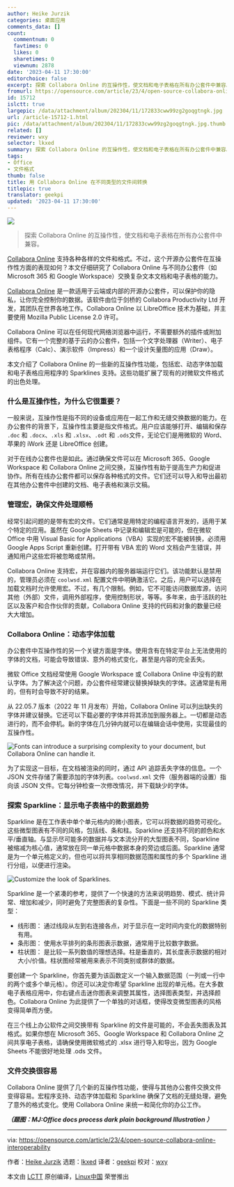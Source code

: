 ```yaml
---
author: Heike Jurzik
categories: 桌面应用
comments_data: []
count:
  commentnum: 0
  favtimes: 0
  likes: 0
  sharetimes: 0
  viewnum: 2878
date: '2023-04-11 17:30:00'
editorchoice: false
excerpt: 探索 Collabora Online 的互操作性，使文档和电子表格在所有办公套件中兼容。
fromurl: https://opensource.com/article/23/4/open-source-collabora-online-interoperability
id: 15712
islctt: true
largepic: /data/attachment/album/202304/11/172833cww99zg2goqgtngk.jpg
url: /article-15712-1.html
pic: /data/attachment/album/202304/11/172833cww99zg2goqgtngk.jpg.thumb.jpg
related: []
reviewer: wxy
selector: lkxed
summary: 探索 Collabora Online 的互操作性，使文档和电子表格在所有办公套件中兼容。
tags:
- Office
- 文件格式
thumb: false
title: 用 Collabora Online 在不同类型的文件间转换
titlepic: true
translator: geekpi
updated: '2023-04-11 17:30:00'
---
```


![](/data/attachment/album/202304/11/172833cww99zg2goqgtngk.jpg)



> 
> 探索 Collabora Online 的互操作性，使文档和电子表格在所有办公套件中兼容。
> 
> 
> 


[Collabora Online](https://www.collaboraoffice.com/) 支持各种各样的文件和格式。不过，这个开源办公套件在互操作性方面的表现如何？本文仔细研究了 Collabora Online 与不同办公套件（如 Microsoft 365 和 Google Workspace）交换复杂文本文档和电子表格的能力。


[Collabora Online](https://opensource.com/article/22/7/open%20source-collabora-online) 是一款适用于云端或内部的开源办公套件，可以保护你的隐私，让你完全控制你的数据。该软件由位于剑桥的 Collabora Productivity Ltd 开发，其团队在世界各地工作。Collabora Online 以 LibreOffice 技术为基础，并主要使用 Mozilla Public License 2.0 许可。


Collabora Online 可以在任何现代网络浏览器中运行，不需要额外的插件或附加组件。它有一个完整的基于云的办公套件，包括一个文字处理器（Writer）、电子表格程序（Calc）、演示软件（Impress）和一个设计矢量图的应用（Draw）。


本文介绍了 Collabora Online 的一些新的互操作性功能，包括宏、动态字体加载和电子表格应用程序的 Sparklines 支持。这些功能扩展了现有的对微软文件格式的出色处理。


### 什么是互操作性，为什么它很重要？


一般来说，互操作性是指不同的设备或应用在一起工作和无缝交换数据的能力。在办公套件的背景下，互操作性主要是指文件格式。用户应该能够打开、编辑和保存 `.doc` 和 `.docx`、`.xls` 和 `.xlsx`、`.odt` 和 `.ods`文件，无论它们是用微软的 Word、苹果的 iWork 还是 LibreOffice 创建。


对于在线办公套件也是如此。通过确保文件可以在 Microsoft 365、Google Workspace 和 Collabora Online 之间交换，互操作性有助于提高生产力和促进协作。所有在线办公套件都可以保存各种格式的文件。它们还可以导入和导出最初在其他办公套件中创建的文档、电子表格和演示文稿。


### 管理宏，确保文件处理顺畅


经常引起问题的是带有宏的文件。它们通常是用特定的编程语言开发的，适用于某个特定的应用。虽然在 Google Sheets 中记录和编辑宏是可能的，但在微软 Office 中用 Visual Basic for Applications（VBA）实现的宏不能被转换，必须用 Google Apps Script 重新创建。打开带有 VBA 宏的 Word 文档会产生错误，并通知用户这些宏将被忽略或禁用。


Collabora Online 支持宏，并在容器内的服务器端运行它们。该功能默认是禁用的，管理员必须在 `coolwsd.xml` 配置文件中明确激活它。之后，用户可以选择在加载文档时允许使用宏。不过，有几个限制。例如，它不可能访问数据库源，访问其他（外部）文件，调用外部程序，使用控制形状，等等。多年来，由于活跃的社区以及客户和合作伙伴的贡献，Collabora Online 支持的代码和对象的数量已经大大增加。


### Collabora Online：动态字体加载


办公套件中互操作性的另一个关键方面是字体。使用含有在特定平台上无法使用的字体的文档，可能会导致错误、意外的格式变化，甚至是内容的完全丢失。


微软 Office 文档经常使用 Google Workspace 或 Collabora Online 中没有的默认字体。为了解决这个问题，办公套件经常建议替换掉缺失的字体。这通常是有用的，但有时会导致不好的结果。


从 22.05.7 版本（2022 年 11 月发布）开始，Collabora Online 可以列出缺失的字体并建议替换。它还可以下载必要的字体并将其添加到服务器上。一切都是动态进行的，而不会停机。新的字体在几分钟内就可以在编辑会话中使用，实现最佳的互操作性。


![Fonts can introduce a surprising complexity to your document, but Collabora Online can handle it.](/data/attachment/album/202304/11/173140pomokdoocdm5t8c8.jpg)


为了实现这一目标，在文档被渲染的同时，通过 API 追踪丢失字体的信息。一个 JSON 文件存储了需要添加的字体列表。`coolwsd.xml` 文件（服务器端的设置）指向该 JSON 文件。它每分钟检查一次修改情况，并下载缺少的字体。


### 探索 Sparkline：显示电子表格中的数据趋势


Sparkline 是在工作表中单个单元格内的微小图表，它可以将数据的趋势可视化。这些微型图表有不同的风格，包括线、条和柱。Sparkline 还支持不同的颜色和水平/垂直轴。与显示尽可能多的数据并与文本流分开的大型图表不同，Sparkline 被缩减为核心值，通常放在同一单元格中数据本身的旁边或后面。Sparkline 通常是为一个单元格定义的，但也可以将共享相同数据范围和属性的多个 Sparkline 进行分组，以便进行渲染。


![Customize the look of Sparklines.](/data/attachment/album/202304/11/173147t5bz0iii0boorzp2.jpg)


Sparkline 是一个紧凑的参考，提供了一个快速的方法来说明趋势、模式、统计异常、增加和减少，同时避免了完整图表的复杂性。下面是一些不同的 Sparkline 类型：


* 线形图： 通过线段从左到右连接各点，对于显示在一定时间内变化的数据特别有用。
* 条形图： 使用水平排列的条形图表示数据，通常用于比较数字数据。
* 柱状图： 是比较一系列数值的理想选择。柱是垂直的，其长度表示数据的相对大小/价值。柱状图经常被用来表示不同类别或群体的数据。


要创建一个 Sparkline，你首先要为该函数定义一个输入数据范围（一列或一行中的两个或多个单元格）。你还可以决定你希望 Sparkline 出现的单元格。在大多数电子表格应用中，你右键点击迷你图表来调整其属性，选择图表类型，并选择颜色。Collabora Online 为此提供了一个单独的对话框，使得改变微型图表的风格变得简单而方便。


在三个线上办公软件之间交换带有 Sparkline 的文件是可能的，不会丢失图表及其格式。如果你想在 Microsoft 365、Google Workspace 和 Collabora Online 之间共享电子表格，请确保使用微软格式的 .xlsx 进行导入和导出，因为 Google Sheets 不能很好地处理 .ods 文件。


### 文件交换很容易


Collabora Online 提供了几个新的互操作性功能，使得与其他办公套件交换文件变得容易。宏程序支持、动态字体加载和 Sparkline 确保了文档的无缝处理，避免了意外的格式变化。使用 Collabora Online 来统一和简化你的办公工作。


***（题图：MJ:Office docs process dark plain background Illustration ）***




---


via: <https://opensource.com/article/23/4/open-source-collabora-online-interoperability>


作者：[Heike Jurzik](https://opensource.com/users/hej) 选题：[lkxed](https://github.com/lkxed/) 译者：[geekpi](https://github.com/geekpi) 校对：[wxy](https://github.com/wxy)


本文由 [LCTT](https://github.com/LCTT/TranslateProject) 原创编译，[Linux中国](https://linux.cn/) 荣誉推出